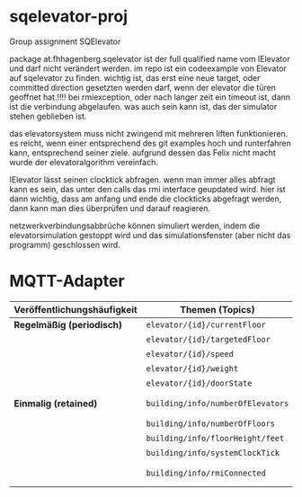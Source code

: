 # sqelevator-proj
Group assignment SQElevator


package at.fhhagenberg.sqelevator ist der full qualified name vom IElevator und darf nicht verändert werden.
im repo ist ein codeexample von Elevator auf sqelevator zu finden.
wichtig ist, das erst eine neue target, oder committed direction gesetzten werden darf, wenn der elevator die türen geoffnet hat.!!!!
bei rmiexception, oder nach langer zeit ein timeout ist, dann ist die verbindung abgelaufen. was auch sein kann ist, das der simulator stehen geblieben ist.

das elevatorsystem muss nicht zwingend mit mehreren liften funktionieren. es reicht, wenn einer entsprechend des git examples hoch und runterfahren kann, entsprechend seiner ziele.
aufgrund dessen das Felix nicht macht wurde der elevatoralgorithm vereinfach.

IElevator lässt seinen clocktick abfragen. wenn man immer alles abfragt kann es sein, das unter den calls das rmi interface geupdated wird. hier ist dann wichtig, dass am anfang und ende die clockticks abgefragt werden, dann kann man
dies überprüfen und darauf reagieren.


netzwerkverbindungsabbrüche können simuliert werden, indem die elevatorsimulation gestoppt wird und das simulationsfenster (aber nicht das programm) geschlossen wird.

# MQTT-Adapter
| **Veröffentlichungshäufigkeit** | **Themen (Topics)**                          | **Beschreibung**                      |
|----------------------------------|---------------------------------------------|---------------------------------------|
| **Regelmäßig (periodisch)**     | `elevator/{id}/currentFloor`                | Aktuelle Etage                        |
|                                  | `elevator/{id}/targetedFloor`               | Ziel-Etage                            |
|                                  | `elevator/{id}/speed`                       | Geschwindigkeit                       |
|                                  | `elevator/{id}/weight`                      | Gewicht                               |
|                                  | `elevator/{id}/doorState`                   | Türstatus                             |
| **Einmalig (retained)**          | `building/info/numberOfElevators`           | Anzahl der Aufzüge                    |
|                                  | `building/info/numberOfFloors`              | Anzahl der Etagen                     |
|                                  | `building/info/floorHeight/feet`            | Etagenhöhe                            |
|                                  | `building/info/systemClockTick`             | System-Takt                           |
|                                  | `building/info/rmiConnected`                | RMI-Verbindungsstatus                 |

